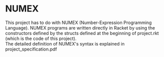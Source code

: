 # NUMEX
This project has to do with NUMEX (Number-Expression Programming Language). NUMEX programs are written directly in Racket by using the constructors defined by the structs defined at the beginning of project.rkt (which is the code of this project).
<br>
The detailed definition of NUMEX's syntax is explained in project_specification.pdf
